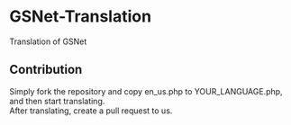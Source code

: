 # GSNet-Translation
Translation of GSNet
## Contribution
Simply fork the repository and copy en_us.php to YOUR_LANGUAGE.php, and then start translating.  
After translating, create a pull request to us.
